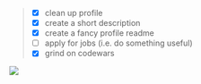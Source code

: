 > - [x] clean up profile
> - [x] create a short description
> - [x] create a fancy profile readme
> - [ ] apply for jobs (i.e. do something useful)
> - [x] grind on codewars

[<img src="https://www.codewars.com/users/SebiBasti/badges/large">](https://www.codewars.com/users/SebiBasti)

<!--
**SebiBasti/SebiBasti** is a ✨ _special_ ✨ repository because its `README.md` (this file) appears on your GitHub profile.

Here are some ideas to get you started:

- 🔭 I’m currently working on ...
- 🌱 I’m currently learning ...
- 👯 I’m looking to collaborate on ...
- 🤔 I’m looking for help with ...
- 💬 Ask me about ...
- 📫 How to reach me: ...
- 😄 Pronouns: ...
- ⚡ Fun fact: ...
-->
